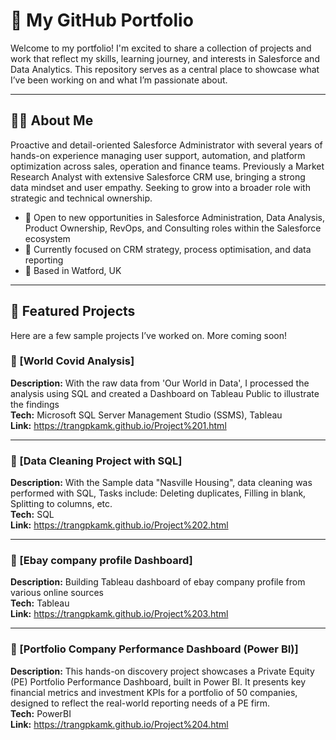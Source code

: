 # 🌟 My GitHub Portfolio

Welcome to my portfolio! I'm excited to share a collection of projects and work that reflect my skills, learning journey, and interests in Salesforce and Data Analytics. This repository serves as a central place to showcase what I’ve been working on and what I’m passionate about.

---

## 👩‍💻 About Me

Proactive and detail-oriented Salesforce Administrator with several years of hands-on
experience managing user support, automation, and platform optimization across sales,
operation and finance teams. Previously a Market Research Analyst with extensive
Salesforce CRM use, bringing a strong data mindset and user empathy. Seeking to grow
into a broader role with strategic and technical ownership.

- 💼 Open to new opportunities in Salesforce Administration, Data Analysis, Product Ownership, RevOps, and Consulting roles within the Salesforce ecosystem  
- 🎯 Currently focused on CRM strategy, process optimisation, and data reporting  
- 📍 Based in Watford, UK

---

## 📂 Featured Projects

Here are a few sample projects I’ve worked on. More coming soon!

### 📌 [World Covid Analysis]
**Description:** With the raw data from 'Our World in Data', I processed the analysis using SQL and created a Dashboard on Tableau Public to illustrate the findings <br> 
**Tech:** Microsoft SQL Server Management Studio (SSMS), Tableau <br>
**Link:** https://trangpkamk.github.io/Project%201.html

---

### 📌 [Data Cleaning Project with SQL]
**Description:** With the Sample data "Nasville Housing", data cleaning was performed with SQL, Tasks include: Deleting duplicates, Filling in blank, Splitting to columns, etc. <br>
**Tech:** SQL<br>
**Link:** https://trangpkamk.github.io/Project%202.html

---

### 📌 [Ebay company profile Dashboard]
**Description:** Building Tableau dashboard of ebay company profile from various online sources<br>
**Tech:** Tableau<br>
**Link:** https://trangpkamk.github.io/Project%203.html

---
### 📌 [Portfolio Company Performance Dashboard (Power BI)]
**Description:** This hands-on discovery project showcases a Private Equity (PE) Portfolio Performance Dashboard, built in Power BI. It presents key financial metrics and investment KPIs for a portfolio of 50 companies, designed to reflect the real-world reporting needs of a PE firm.<br>
**Tech:** PowerBI<br>
**Link:** https://trangpkamk.github.io/Project%204.html
